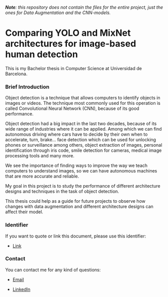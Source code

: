 _**Note**: this repository does not contain the files for the entire project, just the ones for Data Augmentation and the CNN-models._
# Comparing YOLO and MixNet architectures for image-based human detection

This is my Bachelor thesis in Computer Science at Universidad de Barcelona.

### Brief Introduction

Object detection is a technique that allows computers to identify objects in images or videos. The technique most commonly used for this operation is called Convolutional Neural Network (CNN), because of its good performance. 

Object detection had a big impact in the last two decades, because of its wide range of industries where it can be applied. Among which we can find autonomous driving where cars have to decide by their own when to accelerate, turn, brake… face detection which can be used for unlocking phones or surveillance among others, object extraction of images, personal identification through iris code, smile detection for cameras, medical image processing tools and many more.

We see the importance of finding ways to improve the way we teach computers to understand images, so we can have autonomous machines that are more accurate and reliable.

My goal in this project is to study the performance of different architecture designs and techniques in the task of object detection.

This thesis could help as a guide for future projects to observe how changes with data augmentation and different architecture designs can affect their model.

### Identifier

If you want to quote or link this document, please use this identifier:

* [Link](http://diposit.ub.edu/dspace/handle/2445/180863)

### Contact

You can contact me for any kind of questions:

* [Email](mailto:lukazlukaz1997@gmail.com)

* [LinkedIn](https://www.linkedin.com/in/lukaz-martin-doehne-25b187206/)
